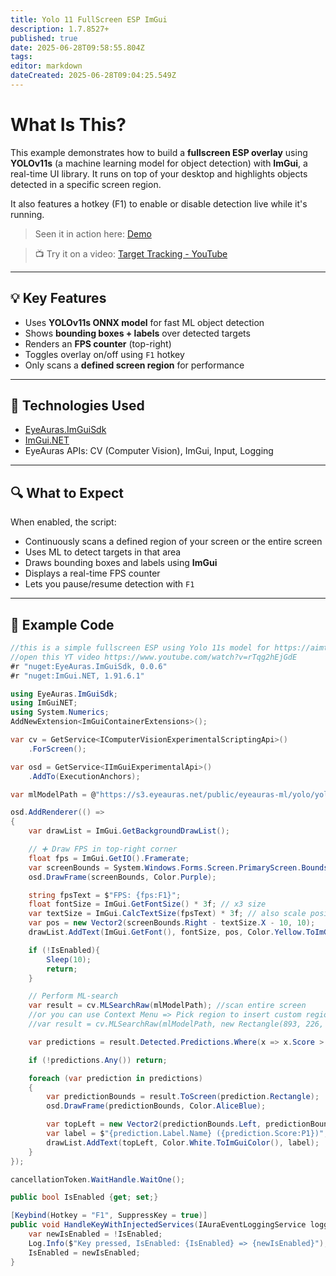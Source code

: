 ```yaml
---
title: Yolo 11 FullScreen ESP ImGui
description: 1.7.8527+
published: true
date: 2025-06-28T09:58:55.804Z
tags: 
editor: markdown
dateCreated: 2025-06-28T09:04:25.549Z
---
```


# What Is This?

This example demonstrates how to build a **fullscreen ESP overlay** using **YOLOv11s** (a machine learning model for object detection) with **ImGui**, a real-time UI library. It runs on top of your desktop and highlights objects detected in a specific screen region.

It also features a hotkey (F1) to enable or disable detection live while it's running.

> Seen it in action here: [Demo](https://onelineplayer.com/player?autoplay=true&autopause=false&muted=true&loop=true&url=https%3A%2F%2Fs3.eyeauras.net%2Fmedia%2F2025%2F06%2FEyeAuras_Ysg57Vun9q2Hmuvu.mp4&poster=&time=true&progressBar=true&overlay=true&muteButton=true&fullscreenButton=true&style=light&quality=auto&playButton=true)

> 📺 Try it on a video: [Target Tracking - YouTube](https://www.youtube.com/watch?v=rTqg2hEjGdE)

---

## 💡 Key Features

- Uses **YOLOv11s ONNX model** for fast ML object detection
- Shows **bounding boxes + labels** over detected targets
- Renders an **FPS counter** (top-right)
- Toggles overlay on/off using `F1` hotkey
- Only scans a **defined screen region** for performance

---

## 🧰 Technologies Used

- [EyeAuras.ImGuiSdk](https://www.nuget.org/packages/EyeAuras.ImGuiSdk)
- [ImGui.NET](https://github.com/mellinoe/ImGui.NET)
- EyeAuras APIs: CV (Computer Vision), ImGui, Input, Logging

---

## 🔍 What to Expect

When enabled, the script:

- Continuously scans a defined region of your screen or the entire screen
- Uses ML to detect targets in that area
- Draws bounding boxes and labels using **ImGui**
- Displays a real-time FPS counter
- Lets you pause/resume detection with `F1`

---


## 🧪 Example Code

```csharp
//this is a simple fullscreen ESP using Yolo 11s model for https://aimtrainer.io/target-tracking
//open this YT video https://www.youtube.com/watch?v=rTqg2hEjGdE
#r "nuget:EyeAuras.ImGuiSdk, 0.0.6"
#r "nuget:ImGui.NET, 1.91.6.1"

using EyeAuras.ImGuiSdk;
using ImGuiNET;
using System.Numerics;
AddNewExtension<ImGuiContainerExtensions>();

var cv = GetService<IComputerVisionExperimentalScriptingApi>()
    .ForScreen();

var osd = GetService<IImGuiExperimentalApi>()
    .AddTo(ExecutionAnchors);

var mlModelPath = @"https://s3.eyeauras.net/public/eyeauras-ml/yolo/yolov11s.onnx";

osd.AddRenderer(() =>
{
    var drawList = ImGui.GetBackgroundDrawList();

    // ➕ Draw FPS in top-right corner
    float fps = ImGui.GetIO().Framerate;
    var screenBounds = System.Windows.Forms.Screen.PrimaryScreen.Bounds;
    osd.DrawFrame(screenBounds, Color.Purple);

    string fpsText = $"FPS: {fps:F1}";
    float fontSize = ImGui.GetFontSize() * 3f; // x3 size
    var textSize = ImGui.CalcTextSize(fpsText) * 3f; // also scale position
    var pos = new Vector2(screenBounds.Right - textSize.X - 10, 10);
    drawList.AddText(ImGui.GetFont(), fontSize, pos, Color.Yellow.ToImGuiColor(), fpsText);

    if (!IsEnabled){
        Sleep(10);
        return;
    }

    // Perform ML-search
    var result = cv.MLSearchRaw(mlModelPath); //scan entire screen 
    //or you can use Context Menu => Pick region to insert custom region - this will drastically improve quality 
    //var result = cv.MLSearchRaw(mlModelPath, new Rectangle(893, 226, 2028, 1135)); 

    var predictions = result.Detected.Predictions.Where(x => x.Score > 0.7).ToArray();

    if (!predictions.Any()) return;

    foreach (var prediction in predictions)
    {
        var predictionBounds = result.ToScreen(prediction.Rectangle);
        osd.DrawFrame(predictionBounds, Color.AliceBlue);

        var topLeft = new Vector2(predictionBounds.Left, predictionBounds.Top);
        var label = $"{prediction.Label.Name} ({prediction.Score:P1})";
        drawList.AddText(topLeft, Color.White.ToImGuiColor(), label);
    }
});

cancellationToken.WaitHandle.WaitOne();

public bool IsEnabled {get; set;}

[Keybind(Hotkey = "F1", SuppressKey = true)] 
public void HandleKeyWithInjectedServices(IAuraEventLoggingService loggingService){
    var newIsEnabled = !IsEnabled;
    Log.Info($"Key pressed, IsEnabled: {IsEnabled} => {newIsEnabled}");
    IsEnabled = newIsEnabled;    
}
```